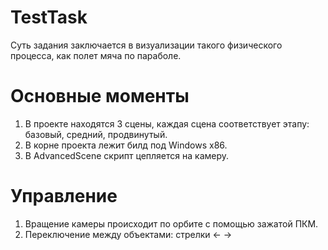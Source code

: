 # TestTask
Суть задания заключается в визуализации такого физического процесса, как полет мяча по параболе.


# Основные моменты
1. В проекте находятся 3 сцены, каждая сцена соответствует этапу: базовый, средний, продвинутый.
2. В корне проекта лежит билд под Windows x86.
3. В AdvancedScene скрипт цепляется на камеру.


# Управление
1. Вращение камеры происходит по орбите с помощью зажатой ПКМ.
2. Переключение между объектами: стрелки <- ->
